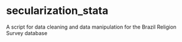 # secularization_stata
A script for data cleaning and data manipulation for the Brazil Religion Survey database

